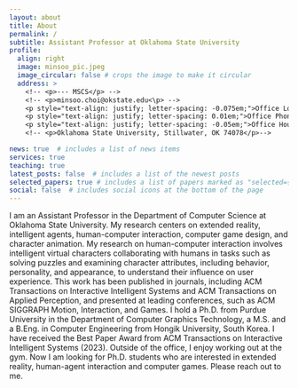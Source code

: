 ```yaml
---
layout: about
title: About
permalink: /
subtitle: Assistant Professor at Oklahoma State University
profile:
  align: right
  image: minsoo_pic.jpeg
  image_circular: false # crops the image to make it circular
  address: >
    <!-- <p>--- MSCS</p> -->
    <!-- <p>minsoo.choi@okstate.edu<\p> -->
    <p style="text-align: justify; letter-spacing: -0.075em;">Office Location: Room 218 MSCS</p>
    <p style="text-align: justify; letter-spacing: 0.01em;">Office Phone: 405-744-5674</p>
    <p style="text-align: justify; letter-spacing: -0.05em;">Office Hours: XXX XX:XX - XX:XX</p>
    <!-- <p>Oklahoma State University, Stillwater, OK 74078</p>-->

news: true  # includes a list of news items
services: true
teaching: true
latest_posts: false  # includes a list of the newest posts
selected_papers: true # includes a list of papers marked as "selected={true}"
social: false  # includes social icons at the bottom of the page
---
```


I am an Assistant Professor in the Department of Computer Science at Oklahoma State University. My research centers on extended reality, intelligent agents, human-computer interaction, computer game design, and character animation. My research on human-computer interaction involves intelligent virtual characters collaborating with humans in tasks such as solving puzzles and examining character attributes, including behavior, personality, and appearance, to understand their influence on user experience. This work has been published in journals, including ACM Transactions on Interactive Intelligent Systems and ACM Transactions on Applied Perception, and presented at leading conferences, such as ACM SIGGRAPH Motion, Interaction, and Games. I hold a Ph.D. from Purdue University in the Department of Computer Graphics Technology, a M.S. and a B.Eng. in Computer Engineering from Hongik University, South Korea. I have received the Best Paper Award <i class="fa fa-trophy"></i> from ACM Transactions on Interactive Intelligent Systems (2023). Outside of the office, I enjoy working out at the gym. <span class="osu-highlight"> Now I am looking for Ph.D. students who are interested in extended reality, human-agent interaction and computer games. Please reach out to me.</span>

<!--Write your biography here. Tell the world about yourself. Link to your favorite [subreddit](http://reddit.com). You can put a picture in, too. The code is already in, just name your picture `prof_pic.jpg` and put it in the `img/` folder.-->

<!--Put your address / P.O. box / other info right below your picture. You can also disable any of these elements by editing `profile` property of the YAML header of your `_pages/about.md`. Edit `_bibliography/papers.bib` and Jekyll will render your [publications page](/al-folio/publications/) automatically.-->

<!--Link to your social media connections, too. This theme is set up to use [Font Awesome icons](http://fortawesome.github.io/Font-Awesome/) and [Academicons](https://jpswalsh.github.io/academicons/), like the ones below. Add your Facebook, Twitter, LinkedIn, Google Scholar, or just disable all of them.-->
